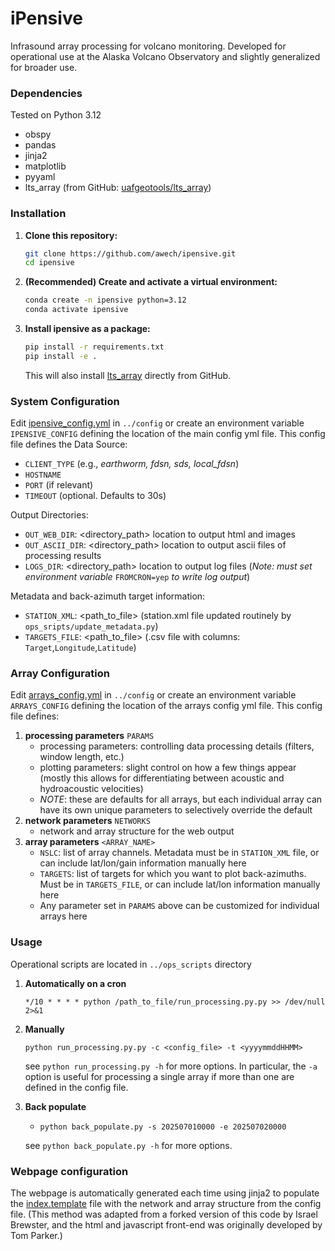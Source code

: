 # iPensive
Infrasound array processing for volcano monitoring. Developed for operational use at the Alaska Volcano Observatory and slightly generalized for broader use.

### Dependencies
Tested on Python 3.12

- obspy
- pandas
- jinja2
- matplotlib
- pyyaml
- lts_array (from GitHub: [uafgeotools/lts_array](https://github.com/uafgeotools/lts_array))

### Installation

1. **Clone this repository:**
    ```bash
    git clone https://github.com/awech/ipensive.git
    cd ipensive
    ```

2. **(Recommended) Create and activate a virtual environment:**
    ```bash
    conda create -n ipensive python=3.12
    conda activate ipensive
    ```

3. **Install ipensive as a package:**
    ```bash
    pip install -r requirements.txt
    pip install -e .
    ```

    This will also install [lts_array](https://github.com/uafgeotools/lts_array) directly from GitHub.

### System Configuration
Edit [ipensive_config.yml](../config/ipensive_config.yml) in `../config` or create an environment variable `IPENSIVE_CONFIG` defining the location of the main config yml file. This config file defines the Data Source:
- `CLIENT_TYPE` (e.g., *earthworm, fdsn, sds, local_fdsn*)
- `HOSTNAME`
- `PORT` (if relevant)
- `TIMEOUT` (optional. Defaults to 30s)

Output Directories:
- `OUT_WEB_DIR`: <directory_path> location to output html and images
- `OUT_ASCII_DIR`: <directory_path> location to output ascii files of processing results
- `LOGS_DIR`: <directory_path> location to output log files (*Note: must set environment variable* `FROMCRON=yep` *to write log output*)

Metadata and back-azimuth target information:
- `STATION_XML`: <path_to_file> (station.xml file updated routinely by `ops_sripts/update_metadata.py`)
- `TARGETS_FILE`: <path_to_file> (.csv file with columns: `Target`,`Longitude`,`Latitude`)


### Array Configuration
Edit [arrays_config.yml](../config/arrays_config.yml) in `../config` or create an environment variable `ARRAYS_CONFIG` defining the location of the arrays config yml file. This config file defines:

1. **processing parameters** `PARAMS`
    - processing parameters: controlling data processing details (filters, window length, etc.)
    - plotting parameters: slight control on how a few things appear (mostly this allows for differentiating between acoustic and hydroacoustic velocities)
    - *NOTE*: these are defaults for all arrays, but each individual array can have its own unique parameters to selectively override the default
3. **network parameters** `NETWORKS`
    - network and array structure for the web output
4. **array parameters** `<ARRAY_NAME>`
    - `NSLC`: list of array channels. Metadata must be in `STATION_XML` file, or can include lat/lon/gain information manually here
    - `TARGETS`: list of targets for which you want to plot back-azimuths. Must be in `TARGETS_FILE`, or can include lat/lon information manually here
    - Any parameter set in `PARAMS` above can be customized for individual arrays here


### Usage
Operational scripts are located in `../ops_scripts` directory

1. **Automatically on a cron**

    ```*/10 * * * * python /path_to_file/run_processing.py.py >> /dev/null 2>&1```

2. **Manually**

    ```python run_processing.py.py -c <config_file> -t <yyyymmddHHMM>```

    see ```python run_processing.py -h``` for more options. In particular, the ```-a``` option is useful for processing a single array if more than one are defined in the config file.

3. **Back populate**
    - `python back_populate.py -s 202507010000 -e 202507020000`

    see ```python back_populate.py -h``` for more options.


### Webpage configuration
The webpage is automatically generated each time using jinja2 to populate the [index.template](index.template) file with the network and array structure from the config file.
(This method was adapted from a forked version of this code by Israel Brewster, and the html and javascript front-end was originally developed by Tom Parker.)